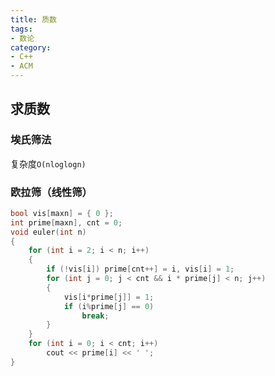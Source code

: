 ```yaml
---
title: 质数
tags:
- 数论
category:
- C++
- ACM
---
```


## 求质数

### 埃氏筛法

复杂度`O(nloglogn)`

### 欧拉筛（线性筛）

```c++
bool vis[maxn] = { 0 };
int prime[maxn], cnt = 0;
void euler(int n)
{
	for (int i = 2; i < n; i++)
	{
		if (!vis[i]) prime[cnt++] = i, vis[i] = 1;
		for (int j = 0; j < cnt && i * prime[j] < n; j++)
		{
			vis[i*prime[j]] = 1;
			if (i%prime[j] == 0)
				break;
		}
	}
	for (int i = 0; i < cnt; i++)
		cout << prime[i] << ' ';
}
```
